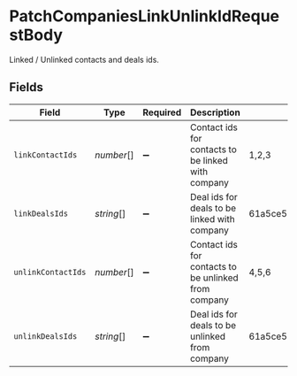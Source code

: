 # PatchCompaniesLinkUnlinkIdRequestBody

Linked / Unlinked contacts and deals ids.


## Fields

| Field                                                                      | Type                                                                       | Required                                                                   | Description                                                                | Example                                                                    |
| -------------------------------------------------------------------------- | -------------------------------------------------------------------------- | -------------------------------------------------------------------------- | -------------------------------------------------------------------------- | -------------------------------------------------------------------------- |
| `linkContactIds`                                                           | *number*[]                                                                 | :heavy_minus_sign:                                                         | Contact ids for contacts to be linked with company                         | 1,2,3                                                                      |
| `linkDealsIds`                                                             | *string*[]                                                                 | :heavy_minus_sign:                                                         | Deal ids for deals to be linked with company                               | 61a5ce58c5d4795761045990,61a5ce58c5d4795761045991,61a5ce58c5d4795761045992 |
| `unlinkContactIds`                                                         | *number*[]                                                                 | :heavy_minus_sign:                                                         | Contact ids for contacts to be unlinked from company                       | 4,5,6                                                                      |
| `unlinkDealsIds`                                                           | *string*[]                                                                 | :heavy_minus_sign:                                                         | Deal ids for deals to be unlinked from company                             | 61a5ce58c5d4795761045994,61a5ce58c5d479576104595,61a5ce58c5d4795761045996  |